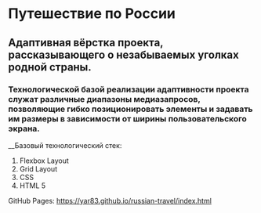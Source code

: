 # Путешествие по России

## Адаптивная вёрстка проекта, рассказывающего о незабываемых уголках родной страны.

### Технологической базой реализации адаптивности проекта служат различные диапазоны медиазапросов, позволяющие гибко позиционировать элементы и задавать им размеры в зависимости от ширины пользовательского экрана.

__Базовый технологический стек:

1. Flexbox Layout
2. Grid Layout
3. CSS
4. HTML 5

GitHub Pages: <https://yar83.github.io/russian-travel/index.html>
